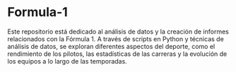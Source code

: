 # Formula-1
Este repositorio está dedicado al análisis de datos y la creación de informes relacionados con la Fórmula 1. A través de scripts en Python y técnicas de análisis de datos, se exploran diferentes aspectos del deporte, como el rendimiento de los pilotos, las estadísticas de las carreras y la evolución de los equipos a lo largo de las temporadas.
